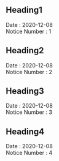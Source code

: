 ## Heading1
Date : 2020-12-08  
Notice Number : 1
## Heading2
Date : 2020-12-08  
Notice Number : 2
## Heading3
Date : 2020-12-08  
Notice Number : 3
## Heading4
Date : 2020-12-08  
Notice Number : 4
